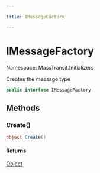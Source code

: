 ```yaml
---

title: IMessageFactory

---
```


# IMessageFactory

Namespace: MassTransit.Initializers

Creates the message type

```csharp
public interface IMessageFactory
```

## Methods

### **Create()**

```csharp
object Create()
```

#### Returns

[Object](https://learn.microsoft.com/en-us/dotnet/api/system.object)<br/>
